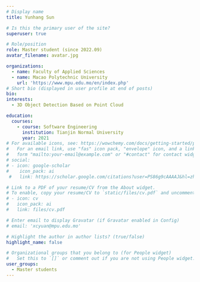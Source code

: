 ```yaml
---
# Display name
title: Yunhang Sun

# Is this the primary user of the site?
superuser: true

# Role/position
role: Master student (since 2022.09)
avatar_filename: avatar.jpg

organizations:
  - name: Faculty of Applied Sciences
  - name: Macao Polytechnic University 
    url: 'https://www.mpu.edu.mo/en/index.php'
# Short bio (displayed in user profile at end of posts)
bio:
interests:
  - 3D Object Detection Based on Point Cloud

education:
  courses:
    - course: Software Engineering
      institution: Tianjin Normal University 
      year: 2021
# For available icons, see: https://wowchemy.com/docs/getting-started/page-builder/#icons
#   For an email link, use "fas" icon pack, "envelope" icon, and a link in the
#   form "mailto:your-email@example.com" or "#contact" for contact widget.
# social:
# - icon: google-scholar
#    icon_pack: ai
 #   link: https://scholar.google.com/citations?user=PS86g9cAAAAJ&hl=zh-CN

# Link to a PDF of your resume/CV from the About widget.
# To enable, copy your resume/CV to `static/files/cv.pdf` and uncomment the lines below.
# - icon: cv
#   icon_pack: ai
#   link: files/cv.pdf

# Enter email to display Gravatar (if Gravatar enabled in Config)
# email: 'xcyuan@mpu.edu.mo'

# Highlight the author in author lists? (true/false)
highlight_name: false

# Organizational groups that you belong to (for People widget)
#   Set this to `[]` or comment out if you are not using People widget.
user_groups:
  - Master students
---
```


